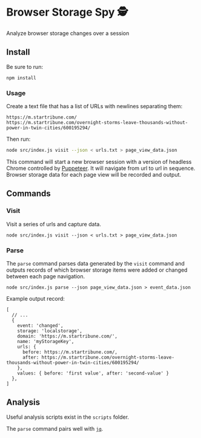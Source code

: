 # Browser Storage Spy 🕵️

Analyze browser storage changes over a session

## Install

Be sure to run: 

```
npm install
```

### Usage

Create a text file that has a list of URLs with newlines separating them: 

```
https://m.startribune.com/
https://m.startribune.com/overnight-storms-leave-thousands-without-power-in-twin-cities/600195294/
```

Then run:

```sh
node src/index.js visit --json < urls.txt > page_view_data.json
```

This command will start a new browser session with a version of headless Chrome controlled by [Puppeteer](https://pptr.dev/). It will navigate from url to url in sequence. Browser storage data for each page view will be recorded and output.


## Commands

### Visit

Visit a series of urls and capture data.

```
node src/index.js visit --json < urls.txt > page_view_data.json
```

### Parse 

The `parse` command parses data generated by the `visit` command and outputs records of which browser storage items were added or changed between each page navigation.

```
node src/index.js parse --json page_view_data.json > event_data.json
```

Example output record: 
```
[
  // ...
  {
    event: 'changed',
    storage: 'localstorage',
    domain: 'https://m.startribune.com/',
    name: 'myStorageKey',
    urls: {
      before: https://m.startribune.com/,
      after: https://m.startribune.com/overnight-storms-leave-thousands-without-power-in-twin-cities/600195294/
    },
    values: { before: 'first value', after: 'second-value' }
  },
]
```


## Analysis

Useful analysis scripts exist in the `scripts` folder. 

The `parse` command pairs well with [`jq`](https://stedolan.github.io/jq/).